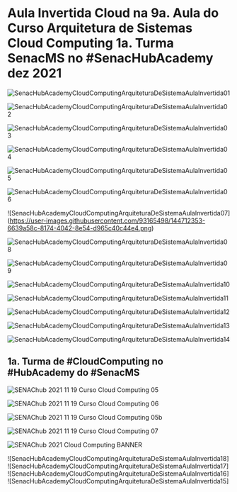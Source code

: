 # Aula Invertida Cloud na 9a. Aula do Curso Arquitetura de Sistemas Cloud Computing 1a. Turma SenacMS no #SenacHubAcademy dez 2021 

![SenacHubAcademyCloudComputingArquiteturaDeSistemaAulaInvertida01](https://user-images.githubusercontent.com/93165498/144711999-33376ef8-2faa-4c26-8962-5d390edd5e85.png)

![SenacHubAcademyCloudComputingArquiteturaDeSistemaAulaInvertida02](https://user-images.githubusercontent.com/93165498/144712059-63039b90-3328-4c62-ba8c-4d5cac8c14bc.png)

![SenacHubAcademyCloudComputingArquiteturaDeSistemaAulaInvertida03](https://user-images.githubusercontent.com/93165498/144712230-6c154d17-823f-4550-84ca-a2b0fce9945c.png)

![SenacHubAcademyCloudComputingArquiteturaDeSistemaAulaInvertida04](https://user-images.githubusercontent.com/93165498/144712267-940264e6-382b-424d-a06a-632be159f95f.png)

![SenacHubAcademyCloudComputingArquiteturaDeSistemaAulaInvertida05](https://user-images.githubusercontent.com/93165498/144712312-a4ab195e-0afc-430f-9fc6-211c835af9b9.png)

![SenacHubAcademyCloudComputingArquiteturaDeSistemaAulaInvertida06](https://user-images.githubusercontent.com/93165498/144712327-7bda0ba8-5278-4701-8d76-3f54a88df889.png)

![SenacHubAcademyCloudComputingArquiteturaDeSistemaAulaInvertida07] (https://user-images.githubusercontent.com/93165498/144712353-6639a58c-8174-4042-8e54-d965c40c44e4.png)

![SenacHubAcademyCloudComputingArquiteturaDeSistemaAulaInvertida08](https://user-images.githubusercontent.com/93165498/144712375-65e898f4-d2a8-4730-a2a2-0b8023e67f4e.png)

![SenacHubAcademyCloudComputingArquiteturaDeSistemaAulaInvertida09](https://user-images.githubusercontent.com/93165498/144712387-05e3ae32-934a-4ec4-9056-d40987b96adb.png)

![SenacHubAcademyCloudComputingArquiteturaDeSistemaAulaInvertida10](https://user-images.githubusercontent.com/93165498/144712409-efcf37ef-a1ee-446f-9352-ab306fc13f10.png) 

![SenacHubAcademyCloudComputingArquiteturaDeSistemaAulaInvertida11](https://user-images.githubusercontent.com/93165498/144712445-d8fb2bdd-22b4-46d8-a871-97bda8a9b94a.png)

![SenacHubAcademyCloudComputingArquiteturaDeSistemaAulaInvertida12](https://user-images.githubusercontent.com/93165498/144712470-3b8471a3-05bb-4662-928f-80a91d4f3831.png) 

![SenacHubAcademyCloudComputingArquiteturaDeSistemaAulaInvertida13](https://user-images.githubusercontent.com/93165498/144712512-7e3d81f2-7b0f-4dce-b0d7-6de95906d35b.png)

![SenacHubAcademyCloudComputingArquiteturaDeSistemaAulaInvertida14](https://user-images.githubusercontent.com/93165498/144712535-098c7154-c448-41ba-ac7a-fbf46b68728f.png)

## 1a. Turma de #CloudComputing no #HubAcademy do #SenacMS 

![SENAChub 2021 11 19 Curso Cloud Computing 05](https://user-images.githubusercontent.com/93165498/142646157-cde0c14e-cec2-4f0f-88e4-6f2f1c64c22c.jpg)

![SENAChub 2021 11 19 Curso Cloud Computing 06](https://user-images.githubusercontent.com/93165498/142645702-5b23bbc9-88ec-4824-9f1d-0f006528e8ac.jpg)

![SENAChub 2021 11 19 Curso Cloud Computing 05b](https://user-images.githubusercontent.com/93165498/142652444-4410ddf4-ffe0-4016-b9e7-adb5347dfd60.jpg) 

![SENAChub 2021 11 19 Curso Cloud Computing 07](https://user-images.githubusercontent.com/93165498/142645729-db9267f5-7fd9-48b2-8086-fa6c844e247b.jpg)  

![SENAChub 2021 Cloud Computing BANNER](https://user-images.githubusercontent.com/93165498/144753506-80e706c7-5d57-450f-9660-96c45b745212.jpg)

![SenacHubAcademyCloudComputingArquiteturaDeSistemaAulaInvertida18]
![SenacHubAcademyCloudComputingArquiteturaDeSistemaAulaInvertida17]
![SenacHubAcademyCloudComputingArquiteturaDeSistemaAulaInvertida16]
![SenacHubAcademyCloudComputingArquiteturaDeSistemaAulaInvertida15]
